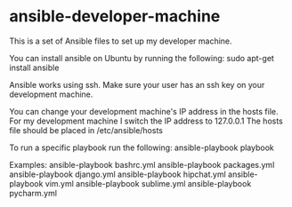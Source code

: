 ansible-developer-machine
=========================

This is a set of Ansible files to set up my developer machine.

You can install ansible on Ubuntu by running the following:
sudo apt-get install ansible

Ansible works using ssh. Make sure your user has an ssh key on your development machine.

You can change your development machine's IP address in the hosts file.
For my development machine I switch the IP address to 127.0.0.1
The hosts file should be placed in /etc/ansible/hosts

To run a specific playbook run the following:
ansible-playbook playbook

Examples:
ansible-playbook bashrc.yml
ansible-playbook packages.yml
ansible-playbook django.yml
ansible-playbook hipchat.yml
ansible-playbook vim.yml
ansible-playbook sublime.yml
ansible-playbook pycharm.yml
